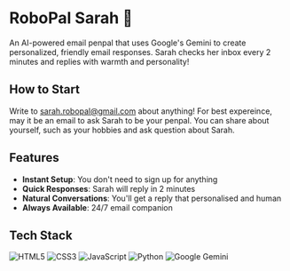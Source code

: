 # RoboPal Sarah 💌
An AI-powered email penpal that uses Google's Gemini to create personalized, friendly email responses. Sarah checks her inbox every 2 minutes and replies with warmth and personality!

## How to Start
Write to [sarah.robopal@gmail.com](mailto:sarah.robopal@gmail.com) about anything! For best expereince, may it be an email to ask Sarah to be your penpal. You can share about yourself, such as your hobbies and ask question about Sarah.

## Features

- **Instant Setup**: You don't need to sign up for anything
- **Quick Responses**: Sarah will reply in 2 minutes
- **Natural Conversations**: You'll get a reply that personalised and human
- **Always Available**: 24/7 email companion

## Tech Stack

![HTML5](https://img.shields.io/badge/HTML5-E34F26?style=for-the-badge&logo=html5&logoColor=white)
![CSS3](https://img.shields.io/badge/CSS3-1572B6?style=for-the-badge&logo=css3&logoColor=white)
![JavaScript](https://img.shields.io/badge/JavaScript-F7DF1E?style=for-the-badge&logo=javascript&logoColor=black)
![Python](https://img.shields.io/badge/Python-3776AB?style=for-the-badge&logo=python&logoColor=white)
![Google Gemini](https://img.shields.io/badge/Google%20Generative%20AI-4285F4?style=for-the-badge&logo=google&logoColor=white)